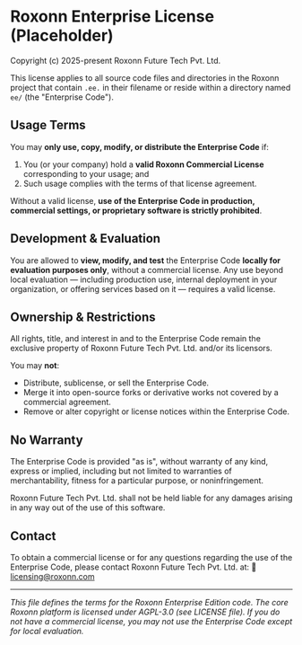 # Roxonn Enterprise License (Placeholder)

Copyright (c) 2025-present Roxonn Future Tech Pvt. Ltd.

This license applies to all source code files and directories in the Roxonn project that contain `.ee.` in their filename or reside within a directory named `ee/` (the "Enterprise Code").

## Usage Terms

You may **only use, copy, modify, or distribute the Enterprise Code** if:

1.  You (or your company) hold a **valid Roxonn Commercial License** corresponding to your usage; and
2.  Such usage complies with the terms of that license agreement.

Without a valid license, **use of the Enterprise Code in production, commercial settings, or proprietary software is strictly prohibited**.

## Development & Evaluation

You are allowed to **view, modify, and test** the Enterprise Code **locally for evaluation purposes only**, without a commercial license. Any use beyond local evaluation — including production use, internal deployment in your organization, or offering services based on it — requires a valid license.

## Ownership & Restrictions

All rights, title, and interest in and to the Enterprise Code remain the exclusive property of Roxonn Future Tech Pvt. Ltd. and/or its licensors.

You may **not**:

*   Distribute, sublicense, or sell the Enterprise Code.
*   Merge it into open-source forks or derivative works not covered by a commercial agreement.
*   Remove or alter copyright or license notices within the Enterprise Code.

## No Warranty

The Enterprise Code is provided "as is", without warranty of any kind, express or implied, including but not limited to warranties of merchantability, fitness for a particular purpose, or noninfringement.

Roxonn Future Tech Pvt. Ltd. shall not be held liable for any damages arising in any way out of the use of this software.

## Contact

To obtain a commercial license or for any questions regarding the use of the Enterprise Code, please contact Roxonn Future Tech Pvt. Ltd. at:
📧 licensing@roxonn.com

---

*This file defines the terms for the Roxonn Enterprise Edition code. The core Roxonn platform is licensed under AGPL-3.0 (see LICENSE file). If you do not have a commercial license, you may not use the Enterprise Code except for local evaluation.*
